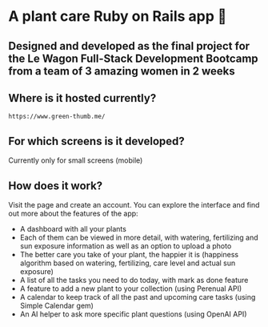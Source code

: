 # A plant care Ruby on Rails app 🍃
## Designed and developed as the final project for the Le Wagon Full-Stack Development Bootcamp from a team of 3 amazing women in 2 weeks

## Where is it hosted currently?
    https://www.green-thumb.me/

## For which screens is it developed?
Currently only for small screens (mobile)

## How does it work?
Visit the page and create an account. You can explore the interface and find out more about the features of the app:
* A dashboard with all your plants
* Each of them can be viewed in more detail, with watering, fertilizing and sun exposure information as well as an option to upload a photo
* The better care you take of your plant, the happier it is (happiness algorithm based on watering, fertilizing, care level and actual sun exposure)
* A list of all the tasks you need to do today, with mark as done feature
* A feature to add a new plant to your collection (using Perenual API)
* A calendar to keep track of all the past and upcoming care tasks (using Simple Calendar gem)
* An AI helper to ask more specific plant questions (using OpenAI API)
